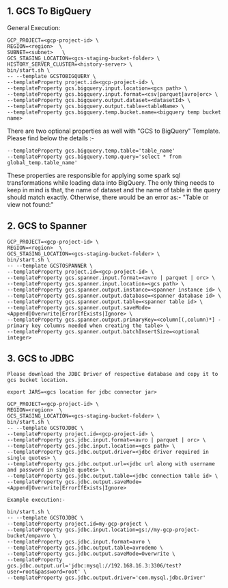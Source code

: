 ## 1. GCS To BigQuery

General Execution:

```
GCP_PROJECT=<gcp-project-id> \
REGION=<region>  \
SUBNET=<subnet>   \
GCS_STAGING_LOCATION=<gcs-staging-bucket-folder> \
HISTORY_SERVER_CLUSTER=<history-server> \
bin/start.sh \
-- --template GCSTOBIGQUERY \
--templateProperty project.id=<gcp-project-id> \
--templateProperty gcs.bigquery.input.location=<gcs path> \
--templateProperty gcs.bigquery.input.format=<csv|parquet|avro|orc> \
--templateProperty gcs.bigquery.output.dataset=<datasetId> \
--templateProperty gcs.bigquery.output.table=<tableName> \
--templateProperty gcs.bigquery.temp.bucket.name=<bigquery temp bucket name>
```

There are two optional properties as well with "GCS to BigQuery" Template. Please find below the details :-

```
--templateProperty gcs.bigquery.temp.table='table_name' 
--templateProperty gcs.bigquery.temp.query='select * from global_temp.table_name'
```
These properties are responsible for applying some spark sql transformations while loading data into BigQuery.
The only thing needs to keep in mind is that, the name of dataset and the name of table in the query should match exactly. Otherwise, there would be an error as:- "Table or view not found:"

## 2. GCS to Spanner
```
GCP_PROJECT=<gcp-project-id> \
REGION=<region>  \
GCS_STAGING_LOCATION=<gcs-staging-bucket-folder> \
bin/start.sh \
-- --template GCSTOSPANNER \
--templateProperty project.id=<gcp-project-id> \
--templateProperty gcs.spanner.input.format=<avro | parquet | orc> \
--templateProperty gcs.spanner.input.location=<gcs path> \
--templateProperty gcs.spanner.output.instance=<spanner instance id> \
--templateProperty gcs.spanner.output.database=<spanner database id> \
--templateProperty gcs.spanner.output.table=<spanner table id> \
--templateProperty gcs.spanner.output.saveMode=<Append|Overwrite|ErrorIfExists|Ignore> \
--templateProperty gcs.spanner.output.primaryKey=<column[(,column)*] - primary key columns needed when creating the table> \
--templateProperty gcs.spanner.output.batchInsertSize=<optional integer>
```


## 3. GCS to JDBC

```
Please download the JDBC Driver of respective database and copy it to gcs bucket location.

export JARS=<gcs location for jdbc connector jar>

GCP_PROJECT=<gcp-project-id> \
REGION=<region>  \
GCS_STAGING_LOCATION=<gcs-staging-bucket-folder> \
bin/start.sh \
-- --template GCSTOJDBC \
--templateProperty project.id=<gcp-project-id> \
--templateProperty gcs.jdbc.input.format=<avro | parquet | orc> \
--templateProperty gcs.jdbc.input.location=<gcs path> \
--templateProperty gcs.jdbc.output.driver=<jdbc driver required in single quotes> \
--templateProperty gcs.jdbc.output.url=<jdbc url along with username and password in single quotes> \
--templateProperty gcs.jdbc.output.table=<jdbc connection table id> \
--templateProperty gcs.jdbc.output.saveMode=<Append|Overwrite|ErrorIfExists|Ignore>

Example execution:-

bin/start.sh \
-- --template GCSTOJDBC \
--templateProperty project.id=my-gcp-project \
--templateProperty gcs.jdbc.input.location=gs://my-gcp-project-bucket/empavro \
--templateProperty gcs.jdbc.input.format=avro \
--templateProperty gcs.jdbc.output.table=avrodemo \
--templateProperty gcs.jdbc.output.saveMode=Overwrite \
--templateProperty gcs.jdbc.output.url='jdbc:mysql://192.168.16.3:3306/test?user=root&password=root' \
--templateProperty gcs.jdbc.output.driver='com.mysql.jdbc.Driver'

```